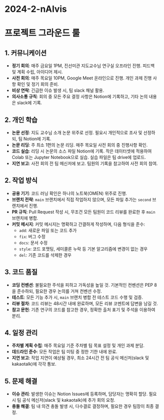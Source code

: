 # 2024-2-nAIvis

# 프로젝트 그라운드 룰

## 1. 커뮤니케이션
- **정기 회의**: 매주 금요일 1PM, 진선미관 지도교수님 연구실 오프라인 진행. 피드백 및 계획 수립, 아이디어 제시.
- **사전 회의**: 매주 목요일 10PM, Google Meet 온라인으로 진행. 개인 과제 진행 사항 확인 및 정기 회의 준비.
- **비상 연락**: 긴급한 이슈 발생 시, 팀 slack 채널 활용.
- **의사소통 규칙**: 회의 중 모든 주요 결정 사항은 Notion에 기록하고, 기타 논의 내용은 slack에 기록.

## 2. 개인 학습
- **논문 선정**: 지도 교수님 소개 논문 위주로 선정. 필요시 개인적으로 조사 및 선정하되, 팀 Notion에 기록.
- **논문 리딩**: 주 최소 1편의 논문 리딩. 매주 목요일 사전 회의 중 진행사항 확인.
- **코드 실습**: 리딩 시 논문의 소스 파일 Notion에 기록. 작은 데이터셋에 적용하여 Colab 또는 Jupyter Notebook으로 실습. 실습 파일은 팀 drive에 업로드.
- **지연 보고**: 사전 회의 전 팀 메신저에 보고. 팀원의 기록을 참고하여 사전 회의 참여.

## 2. 작업 방식
- **공용 기기**: 코드 러닝 확인은 하나의 노트북(OMEN) 위주로 진행.
- **브랜치 전략**: `main` 브랜치에서 직접 작업하지 않으며, 모든 파일 추가는 `second` 브랜치에서 진행.
- **PR 규칙**: Pull Request 작성 시, 무조건 모든 팀원이 코드 리뷰를 완료한 후 `main` 브랜치에 병합.
- **커밋 메시지**: 커밋 메시지는 명확하고 간결하게 작성하며, 다음 형식을 준수:
  - `add`: 새로운 파일 또는 코드 추가
  - `fix`: 버그 수정
  - `docs`: 문서 수정
  - `style`: 코드 포맷팅, 세미콜론 누락 등 기본 알고리즘에 변경이 없는 경우
  - `del`: 기존 코드를 삭제한 경우

## 3. 코드 품질
- **코딩 컨벤션**: 불필요한 주석을 피하고 가독성을 높일 것. 기본적인 컨벤션은 PEP 8을 준수하되, 필요한 경우 논의를 거쳐 컨벤션 수정.
- **테스트**: 모든 기능 추가 시, `main` 브랜치 병합 전 테스트 코드 수행 및 검증.
- **리뷰 절차**: 코드 리뷰는 48시간 내에 완료하며, 모든 리뷰 코멘트에 답변을 남길 것.
- **참고 문헌**: 기존 연구의 코드를 참고한 경우, 정확한 출처 표기 및 주석을 이용하여 분리.

## 4. 일정 관리
- **주차별 계획 수립**: 매주 목요일 기준 주차별 팀 목표 설정 및 개인 과제 분담.
- **데드라인 준수**: 모든 작업은 팀 미팅 중 정한 기한 내에 완료.
- **지연 보고**: 작업 지연이 예상될 경우, 최소 24시간 전 팀 공식 메신저(slack 및 kakaotalk)에 각각 통보.

## 5. 문제 해결
- **이슈 관리**: 발생한 이슈는 Notion Issues에 등록하며, 담당자는 명확히 할당. 필요시 팀 공식 메신저(slack 및 kakaotalk)에 추가 회의 요청.
- **충돌 해결**: 팀 내 의견 충돌 발생 시, 다수결로 결정하며, 필요한 경우 팀장이 최종 결정.
